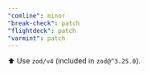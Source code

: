 ```yaml
---
"comline": minor
"break-check": patch
"flightdeck": patch
"varmint": patch
---
```


⬆️ Use `zod/v4` (included in `zod@^3.25.0`).
